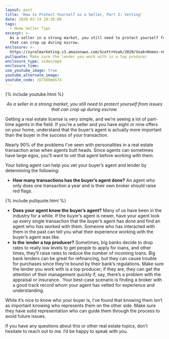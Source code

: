 ```yaml
---
layout: post
title: 'How to Protect Yourself as a Seller, Part 2: Vetting'
date: 2020-03-19 20:36:08
tags:
  - Home Seller Tips
excerpt: >-
  As a seller in a strong market, you still need to protect yourself from issues
  that can crop up during escrow.
enclosure: >-
  https://vyralmarketing.s3.amazonaws.com/Scott+Voak/2020/Voak+Homes-+How+to+Protect+Yourself+as+a+Seller-+Vetting.mp4
pullquote: Make sure the lender you work with is a top producer
enclosure_type: video/mp4
enclosure_time:
use_youtube_image: true
youtube_alternate_image:
youtube_code: zD7S80mmS74
---
```


{% include youtube.html %}

<p style="text-align: center;"><em>As a seller in a strong market, you still need to protect yourself from issues that can crop up during escrow.</em></p>

Getting a real estate license is very simple, and we’re seeing a lot of part-time agents in the field. If you’re a seller and you have eight or nine offers on your home, understand that the buyer’s agent is actually more important than the buyer in the success of your transaction.

Nearly 90% of the problems I’ve seen with personalities in a real estate transaction arise when agents butt heads. Since agents can sometimes have large egos, you’ll want to vet that agent before working with them.

Your listing agent can help you vet your buyer’s agent and lender by determining the following:

* **How many transactions has the buyer’s agent done?** An agent who only does one transaction a year and is their own broker should raise red flags.

{% include pullquote.html %}

* **Does your agent know the buyer’s agent?** Many of us have been in the industry for a while. If the buyer’s agent is newer, have your agent look up every single transaction that the buyer’s agent has done and find an agent who *has* worked with them. Someone who has interacted with them in the past can tell you what their experience working with the buyer’s agent was like.
* **Is the** l**ender a top producer?** Sometimes, big banks decide to drop rates to really low levels to get people to apply for loans, and other times, they’ll raise rates to reduce the number of incoming loans. Big bank lenders can be great for refinancing, but they can cause trouble for purchases since they’re bound by their bank’s regulations. Make sure the lender you work with is a top producer; if they are, they can get the attention of their management quickly if, say, there’s a problem with the appraisal or insurance.&nbsp; Your best-case scenario is finding a broker with a good track record whom your agent has vetted for experience and understanding.

While it’s nice to know who your buyer is, I’ve found that knowing them isn’t as important knowing who represents them on the other side. Make sure they have solid representation who can guide them through the process to avoid future issues.

If you have any questions about this or other real estate topics, don’t hesitate to reach out to me. I’d be happy to speak with you.